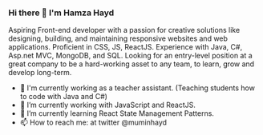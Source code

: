 ### Hi there 👋 I'm Hamza Hayd

Aspiring Front-end developer with a passion for creative solutions like designing, building, and maintaining responsive websites and web applications. Proficient in CSS, JS, ReactJS. Experience with Java, C#, Asp.net MVC, MongoDB, and SQL. Looking for an entry-level position at a great company to be a hard-working asset to any team, to learn, grow and develop long-term.
- :briefcase: I'm currently working as a teacher assistant. (Teaching students how to code with Java and C#)
- 🔭 I’m currently working with JavaScript and ReactJS. 
- 🌱 I’m currently learning React State Management Patterns. 
- 📫 How to reach me: at twitter @muminhayd

